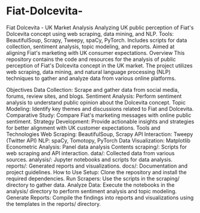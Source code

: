 # Fiat-Dolcevita-
Fiat Dolcevita - UK Market Analysis  Analyzing UK public perception of Fiat's Dolcevita concept using web scraping, data mining, and NLP. Tools: BeautifulSoup, Scrapy, Tweepy, spaCy, PyTorch. Includes scripts for data collection, sentiment analysis, topic modeling, and reports. Aimed at aligning Fiat's marketing with UK consumer expectations.
Overview
This repository contains the code and resources for the analysis of public perception of Fiat's Dolcevita concept in the UK market. The project utilizes web scraping, data mining, and natural language processing (NLP) techniques to gather and analyze data from various online platforms.

Objectives
Data Collection: Scrape and gather data from social media, forums, review sites, and blogs.
Sentiment Analysis: Perform sentiment analysis to understand public opinion about the Dolcevita concept.
Topic Modeling: Identify key themes and discussions related to Fiat and Dolcevita.
Comparative Study: Compare Fiat's marketing messages with online public sentiment.
Strategy Development: Provide actionable insights and strategies for better alignment with UK customer expectations.
Tools and Technologies
Web Scraping: BeautifulSoup, Scrapy
API Interaction: Tweepy (Twitter API)
NLP: spaCy, Tomotopy, PyTorch
Data Visualization: Matplotlib
Econometric Analysis: Panel data analysis
Contents
scraping/: Scripts for web scraping and API interaction.
data/: Collected data from various sources.
analysis/: Jupyter notebooks and scripts for data analysis.
reports/: Generated reports and visualizations.
docs/: Documentation and project guidelines.
How to Use
Setup: Clone the repository and install the required dependencies.
Run Scrapers: Use the scripts in the scraping/ directory to gather data.
Analyze Data: Execute the notebooks in the analysis/ directory to perform sentiment analysis and topic modeling.
Generate Reports: Compile the findings into reports and visualizations using the templates in the reports/ directory.
